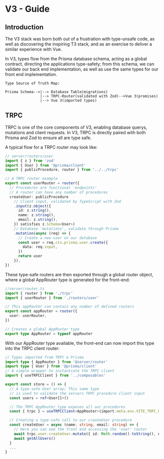 # V3 - Guide

## Introduction

The V3 stack was born both out of a frustration with type-unsafe code,
as well as discovering the inspiring T3 stack, and as an exercise to deliver a similar experience with Vue.

In V3, types flow from the Prisma database schema, acting as a global contract, directing the applications type-safety; from this schema, we can validate our back end implementation, as well as use the same types for our front end implementation.

```
Type Source of Truth Map:

Prisma Schema-->|--> Database Table(migrations)
                |--> TRPC-Router(validated with Zod)-->Vue 3(promises)
                |--> Vue 3(imported types)
```

## TRPC

TRPC is one of the core components of V3, enabling database querys, mutations and client requests. In V3, TRPC is directly paired with both Prisma and Zod to ensure all are type safe.

A typical flow for a TRPC router may look like:

```typescript
// server/routers/user
import { z } from 'zod'
import { User } from '@prisma/client'
import { publicProcedure, router } from '../../trpc'

// A TRPC router example
export const userRouter = router({
  // Procedures are functional 'endpoints'
  // A router can have any number of procedures
  createUser: publicProcedure
    // Client input, validated by TypeScript with Zod
    .input(z.object({
      id: z.string(),
      name: z.string(),
      email: z.string(),
    }) satisfies z.Schema<User>)
    // Database 'mutations', validate through Prisma
    .mutation(async (req) => {
      // Create a new user on our database
      const user = req.ctx.prisma.user.create({
        data: req.input,
      })
      return user
    }),
})

```

These type-safe routers are then exported through a global router object, where a global AppRouter type is generated for the front-end:

```typescript
//server/router.ts
import { router } from './trpc'
import { userRouter } from './routers/user'

// This appRouter can contain any number of defined routers
export const appRouter = router({
  user: userRouter,
})

// Creates a global AppRouter type
export type AppRouter = typeof appRouter
```
With our AppRouter type available, the front-end can now import this type
into the TRPC client router:

```typescript
// Types imported from TRPC & Prisma
import type { AppRouter } from '@server/router'
import type { User } from '@prisma/client'
// A simple wrapper to instantiate the TRPC client
import { useTRPCClient } from '../composables'

export const store = () => {
  // A type-safe User array; This same type
  // is used to validate the servers TRPC procedure client input
  const users = ref<User[]>()

  // The TRPC AppRouter type exposes all our procedures
  const { trpc } = useTRPCClient<AppRouter>(import.meta.env.VITE_TRPC_URL)

  // Creating a type-safe call to our createUser procedure
  const createUser = async (name: string, email: string) => {
    // Here you can see the front end accessing the 'user' router
    await trpc.user.createUser.mutate({ id: Math.random().toString(), name, email })
    await getAllUsers()
  }
  ...
}

```